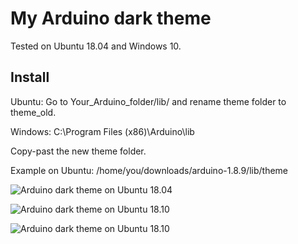 # My Arduino dark theme

Tested on Ubuntu 18.04 and Windows 10.

## Install

Ubuntu:
Go to Your_Arduino_folder/lib/ and rename theme folder to theme_old.

Windows: 
C:\Program Files (x86)\Arduino\lib

Copy-past the new theme folder.

Example on Ubuntu: /home/you/downloads/arduino-1.8.9/lib/theme

![Arduino dark theme on Ubuntu 18.04](https://github.com/taunoe/arduino-dark-theme/blob/master/screenshots/arduino%20dark%20theme%20on%20ubuntu%2018.04.png)

![Arduino dark theme on Ubuntu 18.10](https://github.com/taunoe/arduino-dark-theme/blob/master/screenshots/arduino_dark_theme_on_ubuntu_18.10.png)

![Arduino dark theme on Ubuntu 18.10](https://github.com/taunoe/arduino-dark-theme/blob/master/screenshots/arduino_dark_theme_on_windows_10.PNG)
